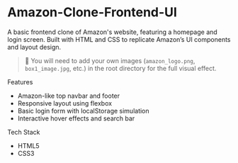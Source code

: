 # Amazon-Clone-Frontend-UI
A basic frontend clone of Amazon's website, featuring a homepage and login screen. Built with HTML and CSS to replicate Amazon’s UI components and layout design.

> 📝 You will need to add your own images (`amazon_logo.png`, `box1_image.jpg`, etc.) in the root directory for the full visual effect.

Features

- Amazon-like top navbar and footer
- Responsive layout using flexbox
- Basic login form with localStorage simulation
- Interactive hover effects and search bar

Tech Stack

- HTML5
- CSS3
